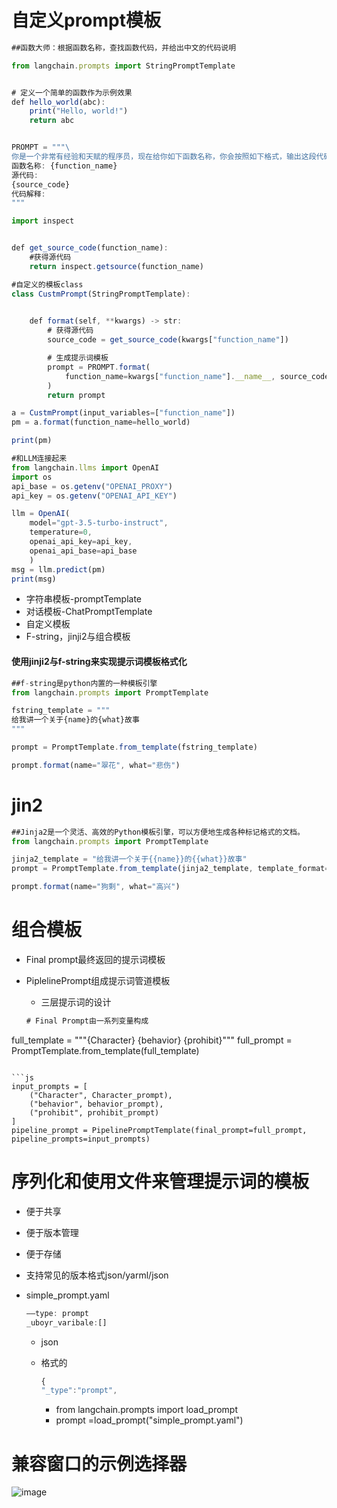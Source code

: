 # 自定义prompt模板
```js
##函数大师：根据函数名称，查找函数代码，并给出中文的代码说明

from langchain.prompts import StringPromptTemplate


# 定义一个简单的函数作为示例效果
def hello_world(abc):
    print("Hello, world!")
    return abc


PROMPT = """\
你是一个非常有经验和天赋的程序员，现在给你如下函数名称，你会按照如下格式，输出这段代码的名称、源代码、中文解释。
函数名称: {function_name}
源代码:
{source_code}
代码解释:
"""

import inspect


def get_source_code(function_name):
    #获得源代码
    return inspect.getsource(function_name)

#自定义的模板class
class CustmPrompt(StringPromptTemplate):

    
    def format(self, **kwargs) -> str:
        # 获得源代码
        source_code = get_source_code(kwargs["function_name"])

        # 生成提示词模板
        prompt = PROMPT.format(
            function_name=kwargs["function_name"].__name__, source_code=source_code
        )
        return prompt

a = CustmPrompt(input_variables=["function_name"])
pm = a.format(function_name=hello_world)

print(pm)

#和LLM连接起来
from langchain.llms import OpenAI
import os
api_base = os.getenv("OPENAI_PROXY")
api_key = os.getenv("OPENAI_API_KEY")

llm = OpenAI(
    model="gpt-3.5-turbo-instruct",
    temperature=0,
    openai_api_key=api_key,
    openai_api_base=api_base
    )
msg = llm.predict(pm)
print(msg)
```

- 字符串模板-promptTemplate
- 对话模板-ChatPromptTemplate
- 自定义模板
- F-string，jinji2与组合模板
#### 使用jinji2与f-string来实现提示词模板格式化
```js
##f-string是python内置的一种模板引擎
from langchain.prompts import PromptTemplate

fstring_template = """
给我讲一个关于{name}的{what}故事
"""

prompt = PromptTemplate.from_template(fstring_template)

prompt.format(name="翠花", what="悲伤")
```
# jin2

```js
##Jinja2是一个灵活、高效的Python模板引擎，可以方便地生成各种标记格式的文档。
from langchain.prompts import PromptTemplate

jinja2_template = "给我讲一个关于{{name}}的{{what}}故事"
prompt = PromptTemplate.from_template(jinja2_template, template_format="jinja2")

prompt.format(name="狗剩", what="高兴")
```
# 组合模板

- Final prompt最终返回的提示词模板
- PiplelinePrompt组成提示词管道模板

  - 三层提示词的设计
 
  ```js
  # Final Prompt由一系列变量构成
full_template = """{Character}
{behavior}
{prohibit}"""
full_prompt = PromptTemplate.from_template(full_template)
```

```js
input_prompts = [
    ("Character", Character_prompt),
    ("behavior", behavior_prompt),
    ("prohibit", prohibit_prompt)
]
pipeline_prompt = PipelinePromptTemplate(final_prompt=full_prompt, pipeline_prompts=input_prompts)
```

# 序列化和使用文件来管理提示词的模板

- 便于共享
- 便于版本管理
- 便于存储
- 支持常见的版本格式json/yarml/json

- simple_prompt.yaml

  ```js
  ——type: prompt
  _uboyr_varibale:[]
  ```

  - json
  - 格式的

    ```js
    {
    "_type":"prompt",
    ```

    - from langchain.prompts import load_prompt
    - prompt =load_prompt("simple_prompt.yaml")
      
# 兼容窗口的示例选择器
![image](https://github.com/user-attachments/assets/c438ae3e-7598-458e-88be-9937b00eab04)


